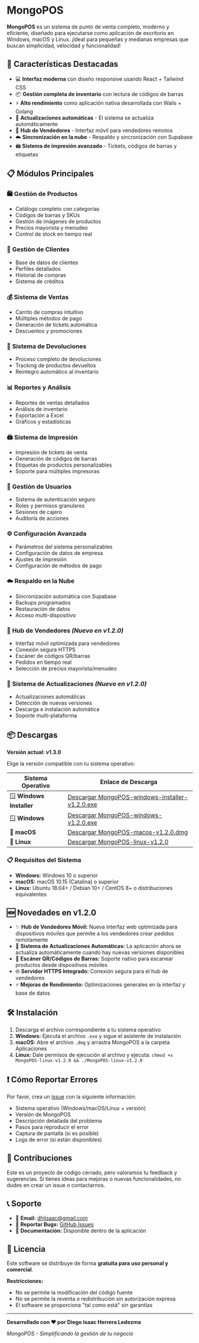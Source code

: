 # MongoPOS

**MongoPOS** es un sistema de punto de venta completo, moderno y eficiente, diseñado para ejecutarse como aplicación de escritorio en Windows, macOS y Linux. ¡Ideal para pequeñas y medianas empresas que buscan simplicidad, velocidad y funcionalidad!

## 🚀 Características Destacadas

- 💻 **Interfaz moderna** con diseño responsive usando React + Tailwind CSS
- 📦 **Gestión completa de inventario** con lectura de códigos de barras
- ⚡ **Alto rendimiento** como aplicación nativa desarrollada con Wails + Golang
- 🔄 **Actualizaciones automáticas** - El sistema se actualiza automáticamente
- 📱 **Hub de Vendedores** - Interfaz móvil para vendedores remotos
- ☁️ **Sincronización en la nube** - Respaldo y sincronización con Supabase
- 🖨️ **Sistema de impresión avanzado** - Tickets, códigos de barras y etiquetas

## 📋 Módulos Principales

### 🛍️ **Gestión de Productos**
- Catálogo completo con categorías
- Códigos de barras y SKUs
- Gestión de imágenes de productos
- Precios mayorista y menudeo
- Control de stock en tiempo real

### 👥 **Gestión de Clientes**
- Base de datos de clientes
- Perfiles detallados
- Historial de compras
- Sistema de créditos

### 💰 **Sistema de Ventas**
- Carrito de compras intuitivo
- Múltiples métodos de pago
- Generación de tickets automática
- Descuentos y promociones

### 🔄 **Sistema de Devoluciones**
- Proceso completo de devoluciones
- Tracking de productos devueltos
- Reintegro automático al inventario

### 📊 **Reportes y Análisis**
- Reportes de ventas detallados
- Análisis de inventario
- Exportación a Excel
- Gráficos y estadísticas

### 🖨️ **Sistema de Impresión**
- Impresión de tickets de venta
- Generación de códigos de barras
- Etiquetas de productos personalizables
- Soporte para múltiples impresoras

### 👤 **Gestión de Usuarios**
- Sistema de autenticación seguro
- Roles y permisos granulares
- Sesiones de cajero
- Auditoría de acciones

### ⚙️ **Configuración Avanzada**
- Parámetros del sistema personalizables
- Configuración de datos de empresa
- Ajustes de impresión
- Configuración de métodos de pago

### ☁️ **Respaldo en la Nube**
- Sincronización automática con Supabase
- Backups programados
- Restauración de datos
- Acceso multi-dispositivo

### 📱 **Hub de Vendedores** *(Nuevo en v1.2.0)*
- Interfaz móvil optimizada para vendedores
- Conexión segura HTTPS
- Escáner de códigos QR/barras
- Pedidos en tiempo real
- Selección de precios mayorista/menudeo

### 🔄 **Sistema de Actualizaciones** *(Nuevo en v1.2.0)*
- Actualizaciones automáticas
- Detección de nuevas versiones
- Descarga e instalación automática
- Soporte multi-plataforma

## 📦 Descargas

**Versión actual: v1.3.0**

Elige la versión compatible con tu sistema operativo:

| Sistema Operativo | Enlace de Descarga |
|------------------|-------------------|
| 🪟 **Windows Installer** | [Descargar MongoPOS-windows-installer-v1.2.0.exe](https://github.com/IzDiego/MongoPOS/releases/download/v1.3.0/MongoPOS-windows-installer-v1.3.0.exe) |
| 🪟 **Windows** | [Descargar MongoPOS-windows-v1.2.0.exe](https://github.com/IzDiego/MongoPOS/releases/download/v1.3.0/MongoPOS-windows-v1.3.0.exe) |
| 🍎 **macOS** | [Descargar MongoPOS-macos-v1.2.0.dmg](https://github.com/IzDiego/MongoPOS/releases/download/v1.3.0/MongoPOS-macos-v1.3.0.dmg) |
| 🐧 **Linux** | [Descargar MongoPOS-linux-v1.2.0](https://github.com/IzDiego/MongoPOS/releases/download/v1.3.0/MongoPOS-linux-v1.3.0) |

### 📋 Requisitos del Sistema

- **Windows:** Windows 10 o superior
- **macOS:** macOS 10.15 (Catalina) o superior
- **Linux:** Ubuntu 18.04+ / Debian 10+ / CentOS 8+ o distribuciones equivalentes

## 🆕 Novedades en v1.2.0

- ✨ **Hub de Vendedores Móvil:** Nueva interfaz web optimizada para dispositivos móviles que permite a los vendedores crear pedidos remotamente
- 🔄 **Sistema de Actualizaciones Automáticas:** La aplicación ahora se actualiza automáticamente cuando hay nuevas versiones disponibles
- 📱 **Escáner QR/Códigos de Barras:** Soporte nativo para escanear productos desde dispositivos móviles
- 🌐 **Servidor HTTPS Integrado:** Conexión segura para el hub de vendedores
- ⚡ **Mejoras de Rendimiento:** Optimizaciones generales en la interfaz y base de datos

## 🛠️ Instalación

1. Descarga el archivo correspondiente a tu sistema operativo
2. **Windows:** Ejecuta el archivo `.exe` y sigue el asistente de instalación
3. **macOS:** Abre el archivo `.dmg` y arrastra MongoPOS a la carpeta Aplicaciones
4. **Linux:** Dale permisos de ejecución al archivo y ejecuta: `chmod +x MongoPOS-linux-v1.2.0 && ./MongoPOS-linux-v1.2.0`

## ❗ Cómo Reportar Errores

Por favor, crea un [issue](https://github.com/IzDiego/MongoPOS/issues) con la siguiente información:

- Sistema operativo (Windows/macOS/Linux + versión)
- Versión de MongoPOS
- Descripción detallada del problema
- Pasos para reproducir el error
- Captura de pantalla (si es posible)
- Logs de error (si están disponibles)

## 🤝 Contribuciones

Este es un proyecto de código cerrado, pero valoramos tu feedback y sugerencias. Si tienes ideas para mejoras o nuevas funcionalidades, no dudes en crear un issue o contactarnos.

## 📞 Soporte

- 📧 **Email:** dhlisaac@gmail.com
- 🐛 **Reportar Bugs:** [GitHub Issues](https://github.com/IzDiego/MongoPOS/issues)
- 📖 **Documentación:** Disponible dentro de la aplicación

## 📄 Licencia

Este software se distribuye de forma **gratuita para uso personal y comercial**. 

**Restricciones:**
- No se permite la modificación del código fuente
- No se permite la reventa o redistribución sin autorización expresa
- El software se proporciona "tal como está" sin garantías

---

**Desarrollado con ❤️ por Diego Isaac Herrera Ledezma**

*MongoPOS - Simplificando la gestión de tu negocio*
